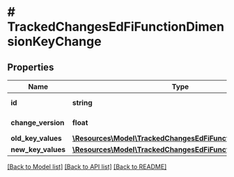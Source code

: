 # # TrackedChangesEdFiFunctionDimensionKeyChange

## Properties

Name | Type | Description | Notes
------------ | ------------- | ------------- | -------------
**id** | **string** | Resource identifier | [optional]
**change_version** | **float** | Change version | [optional]
**old_key_values** | [**\Resources\Model\TrackedChangesEdFiFunctionDimensionKey**](TrackedChangesEdFiFunctionDimensionKey.md) |  | [optional]
**new_key_values** | [**\Resources\Model\TrackedChangesEdFiFunctionDimensionKey**](TrackedChangesEdFiFunctionDimensionKey.md) |  | [optional]

[[Back to Model list]](../../README.md#models) [[Back to API list]](../../README.md#endpoints) [[Back to README]](../../README.md)

